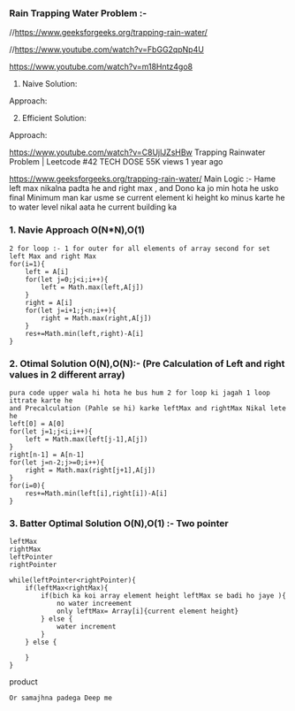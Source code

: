### Rain Trapping Water Problem :- 
//https://www.geeksforgeeks.org/trapping-rain-water/
 
//https://www.youtube.com/watch?v=FbGG2qpNp4U

https://www.youtube.com/watch?v=m18Hntz4go8

1. Naive Solution:

Approach: 

2. Efficient Solution:

Approach: 

https://www.youtube.com/watch?v=C8UjlJZsHBw
Trapping Rainwater Problem | Leetcode #42
TECH DOSE
55K views
1 year ago


https://www.geeksforgeeks.org/trapping-rain-water/
Main Logic :- Hame left max nikalna padta he and right max , and Dono ka jo min hota he usko final Minimum man kar usme se current element ki height ko minus karte he to water level nikal aata he current building ka 
### 1. Navie Approach O(N*N),O(1)
    2 for loop :- 1 for outer for all elements of array second for set left Max and right Max 
    for(i=1){
        left = A[i]
        for(let j=0;j<i;i++){
            left = Math.max(left,A[j])
        }
        right = A[i]
        for(let j=i+1;j<n;i++){
            right = Math.max(right,A[j])
        }
        res+=Math.min(left,right)-A[i]
    }
### 2. Otimal Solution O(N),O(N):- (Pre Calculation of Left and right values in 2 different array)
    pura code upper wala hi hota he bus hum 2 for loop ki jagah 1 loop ittrate karte he 
    and Precalculation (Pahle se hi) karke leftMax and rightMax Nikal lete he 
    left[0] = A[0]
    for(let j=1;j<i;i++){
        left = Math.max(left[j-1],A[j])
    }
    right[n-1] = A[n-1]
    for(let j=n-2;j>=0;i++){
        right = Math.max(right[j+1],A[j])
    }
    for(i=0){
        res+=Math.min(left[i],right[i])-A[i]
    }
### 3. Batter Optimal Solution O(N),O(1) :- Two pointer 
    leftMax
    rightMax
    leftPointer
    rightPointer

    while(leftPointer<rightPointer){
        if(leftMax<rightMax){
            if(bich ka koi array element height leftMax se badi ho jaye ){
                no water increement
                only leftMax= Array[i]{current element height}
            } else {
                water increment
            }
        } else {

        }
    }
 product 

    Or samajhna padega Deep me 